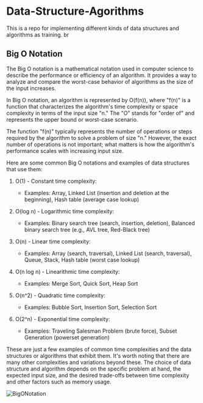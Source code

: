 # Data-Structure-Agorithms
This is a repo for implementing different kinds of data structures and algorithms as training.
br
## Big O Notation
The Big O notation is a mathematical notation used in computer science to describe the performance or efficiency of an algorithm. It provides a way to analyze and compare the worst-case behavior of algorithms as the size of the input increases.

In Big O notation, an algorithm is represented by O(f(n)), where "f(n)" is a function that characterizes the algorithm's time complexity or space complexity in terms of the input size "n." The "O" stands for "order of" and represents the upper bound or worst-case scenario.

The function "f(n)" typically represents the number of operations or steps required by the algorithm to solve a problem of size "n." However, the exact number of operations is not important; what matters is how the algorithm's performance scales with increasing input size.

Here are some common Big O notations and examples of data structures that use them:

1. O(1) - Constant time complexity:
   * Examples: Array, Linked List (insertion and deletion at the beginning), Hash table (average case lookup)

2. O(log n) - Logarithmic time complexity:
   * Examples: Binary search tree (search, insertion, deletion), Balanced binary search tree (e.g., AVL tree, Red-Black tree)

3. O(n) - Linear time complexity:
   * Examples: Array (search, traversal), Linked List (search, traversal), Queue, Stack, Hash table (worst case lookup)

4. O(n log n) - Linearithmic time complexity:
   * Examples: Merge Sort, Quick Sort, Heap Sort

5. O(n^2) - Quadratic time complexity:
   * Examples: Bubble Sort, Insertion Sort, Selection Sort

6. O(2^n) - Exponential time complexity:
   * Examples: Traveling Salesman Problem (brute force), Subset Generation (powerset generation)

These are just a few examples of common time complexities and the data structures or algorithms that exhibit them. It's worth noting that there are many other complexities and variations beyond these. The choice of data structure and algorithm depends on the specific problem at hand, the expected input size, and the desired trade-offs between time complexity and other factors such as memory usage.

![BigONotation](https://github.com/omarsamy3/Data-Structure-Agorithms/assets/76973221/58645f89-7da2-432a-96ab-a3a1772a4cba)

